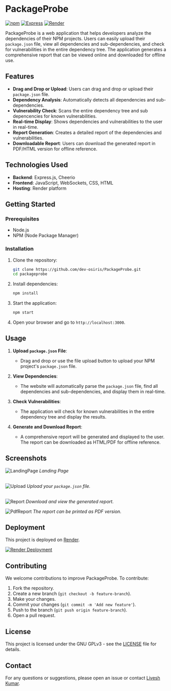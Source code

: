 
# PackageProbe

[![npm](https://img.shields.io/badge/npm-v9.5.0-red)](https://npmjs.com)
[![Express](https://img.shields.io/badge/express-v4.19.2-blue)](https://expressjs.com)
[![Render](https://img.shields.io/badge/deployed_on-Render-black?labelColor=darkgreen)](https://render.com)

PackageProbe is a web application that helps developers analyze the dependencies of their NPM projects. Users can easily upload their `package.json` file, view all dependencies and sub-dependencies, and check for vulnerabilities in the entire dependency tree. The application generates a comprehensive report that can be viewed online and downloaded for offline use.

## Features

- **Drag and Drop or Upload**: Users can drag and drop or upload their `package.json` file.
- **Dependency Analysis**: Automatically detects all dependencies and sub-dependencies.
- **Vulnerability Check**: Scans the entire dependency tree and sub depencencies for known vulnerabilities.
- **Real-time Display**: Shows dependencies and vulnerabilities to the user in real-time.
- **Report Generation**: Creates a detailed report of the dependencies and vulnerabilities.
- **Downloadable Report**: Users can download the generated report in PDF/HTML version for offline reference.

## Technologies Used

- **Backend**: Express.js, Cheerio
- **Frontend**: JavaScript, WebSockets, CSS, HTML
- **Hosting**: Render platform

## Getting Started

### Prerequisites

- Node.js
- NPM (Node Package Manager)

### Installation

1. Clone the repository:

    ```bash
    git clone https://github.com/dev-osiris/PackageProbe.git
    cd packageprobe
    ```

2. Install dependencies:

    ```bash
    npm install
    ```

3. Start the application:

    ```bash
    npm start
    ```

4. Open your browser and go to `http://localhost:3000`.

## Usage

1. **Upload `package.json` File**:
   - Drag and drop or use the file upload button to upload your NPM project's `package.json` file.

2. **View Dependencies**:
   - The website will automatically parse the `package.json` file, find all dependencies and sub-dependencies, and display them in real-time.

3. **Check Vulnerabilities**:
   - The application will check for known vulnerabilities in the entire dependency tree and display the results.

4. **Generate and Download Report**:
   - A comprehensive report will be generated and displayed to the user. The report can be downloaded as HTML/PDF for offline reference.

## Screenshots

![LandingPage](./public/images/LandingPage.png)
*Landing Page*  
<br>

![Upload](./public/images/upload.png)
*Upload your `package.json` file.*  
<br>

![Report](./public/images/report_new.png)
*Download and view the generated report.*
<br>

![PdfReport](./public/images/PdfReport.png)
*The report can be printed as PDF version.*

## Deployment

This project is deployed on [Render](https://packageprobe.onrender.com/).

[![Render Deployment](https://img.shields.io/badge/deployed%20on-Render-blue)](https://packageprobe.onrender.com/)

## Contributing

We welcome contributions to improve PackageProbe. To contribute:

1. Fork the repository.
2. Create a new branch (`git checkout -b feature-branch`).
3. Make your changes.
4. Commit your changes (`git commit -m 'Add new feature'`).
5. Push to the branch (`git push origin feature-branch`).
6. Open a pull request.

## License

This project is licensed under the GNU GPLv3 - see the [LICENSE](/LICENSE) file for details.

## Contact

For any questions or suggestions, please open an issue or contact [Livesh Kumar](mailto:liveshkumar123@gmail.com).
